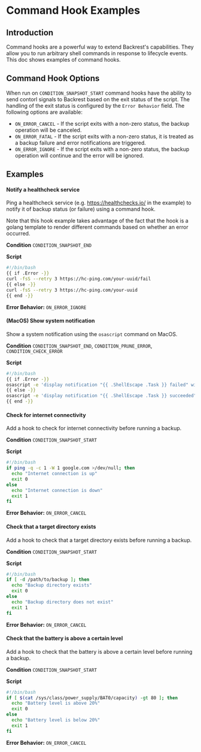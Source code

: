 # Command Hook Examples

## Introduction

Command hooks are a powerful way to extend Backrest's capabilities. They allow you to run arbitrary shell commands in response to lifecycle events. This doc shows examples of command hooks.

## Command Hook Options

When run on `CONDITION_SNAPSHOT_START` command hooks have the ability to send contorl signals to Backrest based on the exit status of the script. The handling of the exit status is configured by the `Error Behavior` field. The following options are available:

- `ON_ERROR_CANCEL` - If the script exits with a non-zero status, the backup operation will be canceled.
- `ON_ERROR_FATAL` - If the script exits with a non-zero status, it is treated as a backup failure and error notifications are triggered.
- `ON_ERROR_IGNORE` - If the script exits with a non-zero status, the backup operation will continue and the error will be ignored.

## Examples


#### Notify a healthcheck service

Ping a healthcheck service (e.g. https://healthchecks.io/ in the example) to notify it of backup status (or failure) using a command hook.

Note that this hook example takes advantage of the fact that the hook is a golang template to render different commands based on whether an error occurred.

**Condition** `CONDITION_SNAPSHOT_END`

**Script**

```bash
#!/bin/bash
{{ if .Error -}}
curl -fsS --retry 3 https://hc-ping.com/your-uuid/fail
{{ else -}}
curl -fsS --retry 3 https://hc-ping.com/your-uuid
{{ end -}}
```

**Error Behavior:** `ON_ERROR_IGNORE`

#### (MacOS) Show system notification

Show a system notification using the `osascript` command on MacOS.

**Condition** `CONDITION_SNAPSHOT_END`, `CONDITION_PRUNE_ERROR`, `CONDITION_CHECK_ERROR`

**Script**

```bash
#!/bin/bash
{{ if .Error -}}
osascript -e 'display notification "{{ .ShellEscape .Task }} failed" with title "Backrest"'
{{ else -}}
osascript -e 'display notification "{{ .ShellEscape .Task }} succeeded" with title "Backrest"'
{{ end -}}
```


#### Check for internet connectivity

Add a hook to check for internet connectivity before running a backup.

**Condition** `CONDITION_SNAPSHOT_START`

**Script**

```bash
#!/bin/bash
if ping -q -c 1 -W 1 google.com >/dev/null; then
  echo "Internet connection is up"
  exit 0
else
  echo "Internet connection is down"
  exit 1
fi
```

**Error Behavior:** `ON_ERROR_CANCEL`

#### Check that a target directory exists

Add a hook to check that a target directory exists before running a backup.

**Condition** `CONDITION_SNAPSHOT_START`

**Script**

```bash
#!/bin/bash
if [ -d /path/to/backup ]; then
  echo "Backup directory exists"
  exit 0
else
  echo "Backup directory does not exist"
  exit 1
fi
```

**Error Behavior:** `ON_ERROR_CANCEL`

#### Check that the battery is above a certain level

Add a hook to check that the battery is above a certain level before running a backup.

**Condition** `CONDITION_SNAPSHOT_START`

**Script**

```bash
#!/bin/bash
if [ $(cat /sys/class/power_supply/BAT0/capacity) -gt 80 ]; then
  echo "Battery level is above 20%"
  exit 0
else
  echo "Battery level is below 20%"
  exit 1
fi
```

**Error Behavior:** `ON_ERROR_CANCEL`
